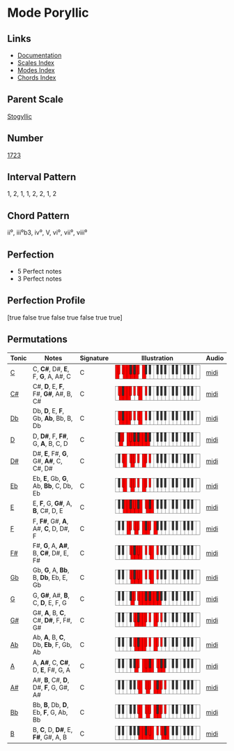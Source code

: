 # Mode Poryllic

## Links

- [Documentation](README.md)
- [Scales Index](Scales.md)
- [Modes Index](Modes.md)
- [Chords Index](Chords.md)

## Parent Scale

[Stogyllic](ScaleStogyllic.md)

## Number

[1723](https://ianring.com/musictheory/scales/1723)

## Interval Pattern

1, 2, 1, 1, 2, 2, 1, 2

## Chord Pattern

ii⁰, iii⁰b3, iv⁰, V, vi⁰, vii⁰, viii⁰

## Perfection

- 5 Perfect notes
- 3 Perfect notes

## Perfection Profile

[true false true false true false true true]

## Permutations

| Tonic | Notes | Signature | Illustration | Audio |
|-------|-------|-----------|--------------|-------|
| [C](ModeCNaturalPoryllic.md) | C, **C#**, D#, **E**, F, **G**, A, A#, C | C | ![CNaturalPoryllic](ModeCNaturalPoryllic.png) | [midi](https://github.com/edipermadi/music/blob/main/docs/ModeCNaturalPoryllic.mid?raw=true) |
| [C#](ModeCSharpPoryllic.md) | C#, **D**, E, **F**, F#, **G#**, A#, B, C# | C | ![CSharpPoryllic](ModeCSharpPoryllic.png) | [midi](https://github.com/edipermadi/music/blob/main/docs/ModeCSharpPoryllic.mid?raw=true) |
| [Db](ModeDFlatPoryllic.md) | Db, **D**, E, **F**, Gb, **Ab**, Bb, B, Db | C | ![DFlatPoryllic](ModeDFlatPoryllic.png) | [midi](https://github.com/edipermadi/music/blob/main/docs/ModeDFlatPoryllic.mid?raw=true) |
| [D](ModeDNaturalPoryllic.md) | D, **D#**, F, **F#**, G, **A**, B, C, D | C | ![DNaturalPoryllic](ModeDNaturalPoryllic.png) | [midi](https://github.com/edipermadi/music/blob/main/docs/ModeDNaturalPoryllic.mid?raw=true) |
| [D#](ModeDSharpPoryllic.md) | D#, **E**, F#, **G**, G#, **A#**, C, C#, D# | C | ![DSharpPoryllic](ModeDSharpPoryllic.png) | [midi](https://github.com/edipermadi/music/blob/main/docs/ModeDSharpPoryllic.mid?raw=true) |
| [Eb](ModeEFlatPoryllic.md) | Eb, **E**, Gb, **G**, Ab, **Bb**, C, Db, Eb | C | ![EFlatPoryllic](ModeEFlatPoryllic.png) | [midi](https://github.com/edipermadi/music/blob/main/docs/ModeEFlatPoryllic.mid?raw=true) |
| [E](ModeENaturalPoryllic.md) | E, **F**, G, **G#**, A, **B**, C#, D, E | C | ![ENaturalPoryllic](ModeENaturalPoryllic.png) | [midi](https://github.com/edipermadi/music/blob/main/docs/ModeENaturalPoryllic.mid?raw=true) |
| [F](ModeFNaturalPoryllic.md) | F, **F#**, G#, **A**, A#, **C**, D, D#, F | C | ![FNaturalPoryllic](ModeFNaturalPoryllic.png) | [midi](https://github.com/edipermadi/music/blob/main/docs/ModeFNaturalPoryllic.mid?raw=true) |
| [F#](ModeFSharpPoryllic.md) | F#, **G**, A, **A#**, B, **C#**, D#, E, F# | C | ![FSharpPoryllic](ModeFSharpPoryllic.png) | [midi](https://github.com/edipermadi/music/blob/main/docs/ModeFSharpPoryllic.mid?raw=true) |
| [Gb](ModeGFlatPoryllic.md) | Gb, **G**, A, **Bb**, B, **Db**, Eb, E, Gb | C | ![GFlatPoryllic](ModeGFlatPoryllic.png) | [midi](https://github.com/edipermadi/music/blob/main/docs/ModeGFlatPoryllic.mid?raw=true) |
| [G](ModeGNaturalPoryllic.md) | G, **G#**, A#, **B**, C, **D**, E, F, G | C | ![GNaturalPoryllic](ModeGNaturalPoryllic.png) | [midi](https://github.com/edipermadi/music/blob/main/docs/ModeGNaturalPoryllic.mid?raw=true) |
| [G#](ModeGSharpPoryllic.md) | G#, **A**, B, **C**, C#, **D#**, F, F#, G# | C | ![GSharpPoryllic](ModeGSharpPoryllic.png) | [midi](https://github.com/edipermadi/music/blob/main/docs/ModeGSharpPoryllic.mid?raw=true) |
| [Ab](ModeAFlatPoryllic.md) | Ab, **A**, B, **C**, Db, **Eb**, F, Gb, Ab | C | ![AFlatPoryllic](ModeAFlatPoryllic.png) | [midi](https://github.com/edipermadi/music/blob/main/docs/ModeAFlatPoryllic.mid?raw=true) |
| [A](ModeANaturalPoryllic.md) | A, **A#**, C, **C#**, D, **E**, F#, G, A | C | ![ANaturalPoryllic](ModeANaturalPoryllic.png) | [midi](https://github.com/edipermadi/music/blob/main/docs/ModeANaturalPoryllic.mid?raw=true) |
| [A#](ModeASharpPoryllic.md) | A#, **B**, C#, **D**, D#, **F**, G, G#, A# | C | ![ASharpPoryllic](ModeASharpPoryllic.png) | [midi](https://github.com/edipermadi/music/blob/main/docs/ModeASharpPoryllic.mid?raw=true) |
| [Bb](ModeBFlatPoryllic.md) | Bb, **B**, Db, **D**, Eb, **F**, G, Ab, Bb | C | ![BFlatPoryllic](ModeBFlatPoryllic.png) | [midi](https://github.com/edipermadi/music/blob/main/docs/ModeBFlatPoryllic.mid?raw=true) |
| [B](ModeBNaturalPoryllic.md) | B, **C**, D, **D#**, E, **F#**, G#, A, B | C | ![BNaturalPoryllic](ModeBNaturalPoryllic.png) | [midi](https://github.com/edipermadi/music/blob/main/docs/ModeBNaturalPoryllic.mid?raw=true) |
